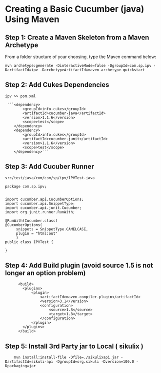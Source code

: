 # Creating a Basic Cucumber (java) Using Maven

## Step 1: Create a Maven Skeleton from a Maven Archetype

From a folder structure of your choosing, type the Maven command below: 

`mvn archetype:generate -DinteractiveMode=false -DgroupId=com.sp.ipv -DartifactId=ipv -DarchetypeArtifactId=maven-archetype-quickstart`


## Step 2: Add Cukes Dependencies 

`ipv >> pom.xml`

     ```<dependency>
            <groupId>info.cukes</groupId>
            <artifactId>cucumber-java</artifactId>
            <version>1.1.6</version>
            <scope>test</scope>
        </dependency>
        <dependency>
            <groupId>info.cukes</groupId>
            <artifactId>cucumber-junit</artifactId>
            <version>1.1.6</version>
            <scope>test</scope>
        </dependency>```


## Step 3: Add Cucuber Runner

`src/test/java/com/com/sp/ipv/IPVTest.java`


   ```
   package com.sp.ipv;


   import cucumber.api.CucumberOptions;
   import cucumber.api.SnippetType;
   import cucumber.api.junit.Cucumber;
   import org.junit.runner.RunWith;

   @RunWith(Cucumber.class)
   @CucumberOptions(
        snippets = SnippetType.CAMELCASE,
        plugin = "html:out"
        )
   public class IPVTest {
   
   }
   
   ```


## Step 4: Add Build plugin (avoid source 1.5 is not longer an option problem)


```
      <build>
        <plugins>
            <plugin>
                <artifactId>maven-compiler-plugin</artifactId>
                <version>3.1</version>
                <configuration>
                    <source>1.8</source>
                    <target>1.8</target>
                </configuration>
            </plugin>
        </plugins>
      </build>
```
      
## Step 5: Install 3rd Party jar to Local ( sikulix )


```
    mvn install:install-file -Dfile=./sikulixapi.jar -DartifactId=sikuli-api -DgroupId=org.sikuli -Dversion=100.0 -Dpackaging=jar

``` 

